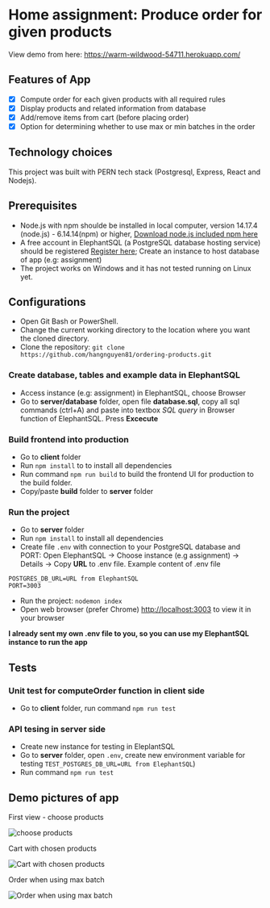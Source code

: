 # Home assignment: Produce order for given products 

View demo from here: https://warm-wildwood-54711.herokuapp.com/

## Features of App
- [x] Compute order for each given products with all required rules
- [x] Display products and related information from database
- [x] Add/remove items from cart (before placing order)
- [x] Option for determining whether to use max or min batches in the order

## Technology choices
This project was built with PERN tech stack (Postgresql, Express, React and Nodejs).

## Prerequisites
* Node.js with npm shoulde be installed in local computer, version 14.17.4 (node.js) - 6.14.14(npm) or higher, [Download node.js included npm here](https://nodejs.org/en/download/)
* A free account in ElephantSQL (a PostgreSQL database hosting service) should be registered [Register here](https://www.elephantsql.com/plans.html); Create an instance to host database of app (e.g: assignment)
* The project works on Windows and it has not tested running on Linux yet.

## Configurations
* Open Git Bash or PowerShell.
* Change the current working directory to the location where you want the cloned directory.
* Clone the repository: `git clone https://github.com/hangnguyen81/ordering-products.git`

### Create database, tables and example data in ElephantSQL
* Access instance (e.g: assignment) in ElephantSQL, choose Browser
* Go to **server/database** folder, open file **database.sql**, copy all sql commands (ctrl+A) and paste into textbox *SQL query* in Browser function of ElephantSQL. Press **Excecute** 

### Build frontend into production
* Go to **client** folder
* Run `npm install` to to install all dependencies 
* Run command `npm run build` to build the frontend UI for production to the build folder.
* Copy/paste **build** folder to **server** folder

### Run the project
* Go to **server** folder
* Run `npm install` to install all dependencies
* Create file `.env` with connection to your PostgreSQL database and PORT: Open ElephantSQL -> Choose instance (e.g assignment) -> Details -> Copy **URL** to .env file. Example content of .env file
````
POSTGRES_DB_URL=URL from ElephantSQL
PORT=3003
````
* Run the project: `nodemon index`
* Open web browser (prefer Chrome) [http://localhost:3003](http://localhost:3003) to view it in your browser

**I already sent my own .env file to you, so you can use my ElephantSQL instance to run the app**

## Tests
### Unit test for computeOrder function in client side
* Go to **client** folder, run command `npm run test`
### API tesing in server side
* Create new instance for testing in EleplantSQL
* Go to **server** folder, open `.env`, create new environment variable for testing `TEST_POSTGRES_DB_URL=URL from ElephantSQL`)
* Run command `npm run test`

## Demo pictures of app
First view - choose products

![choose products](https://i.ibb.co/qMkn9pc/1.jpg)

Cart with chosen products

![Cart with chosen products](https://i.ibb.co/Ctcbcbq/2.jpg)

Order when using max batch

![Order when using max batch](https://i.ibb.co/1L80Xxd/3.jpg)

